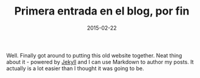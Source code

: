 ﻿---
layout: post
title: "Primera entrada en el blog, por fin"
date: 2015-02-22
---

Well. Finally got around to putting this old website together. Neat thing about it - powered by [Jekyll](http://jekyllrb.com) and I can use Markdown to author my posts. It actually is a lot easier than I thought it was going to be.